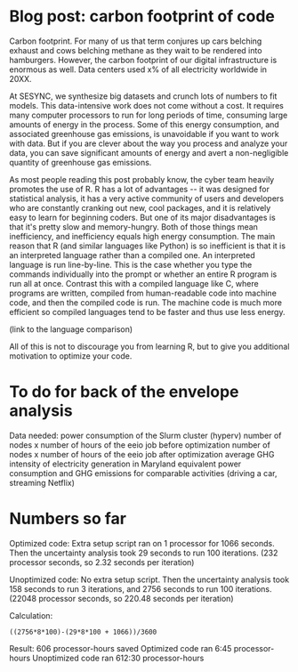 # Blog post: carbon footprint of code

Carbon footprint. For many of us that term conjures up cars belching exhaust and cows belching methane as they wait to be rendered into hamburgers. However, the carbon footprint of our digital infrastructure is enormous as well. Data centers used x% of all electricity worldwide in 20XX. 

At SESYNC, we synthesize big datasets and crunch lots of numbers to fit models. This data-intensive work does not come without a cost. It requires many computer processors to run for long periods of time, consuming large amounts of energy in the process. Some of this energy consumption, and associated greenhouse gas emissions, is unavoidable if you want to work with data. But if you are clever about the way you process and analyze your data, you can save significant amounts of energy and avert a non-negligible quantity of greenhouse gas emissions. 

As most people reading this post probably know, the cyber team heavily promotes the use of R. R has a lot of advantages -- it was designed for statistical analysis, it has a very active community of users and developers who are constantly cranking out new, cool packages, and it is relatively easy to learn for beginning coders. But one of its major disadvantages is that it's pretty slow and memory-hungry. Both of those things mean inefficiency, and inefficiency equals high energy consumption. The main reason that R (and similar languages like Python) is so inefficient is that it is an interpreted language rather than a compiled one. An interpreted language is run line-by-line. This is the case whether you type the commands individually into the prompt or whether an entire R program is run all at once. Contrast this with a compiled language like C, where programs are written, compiled from human-readable code into machine code, and then the compiled code is run. The machine code is much more efficient so compiled languages tend to be faster and thus use less energy.

(link to the language comparison)

All of this is not to discourage you from learning R, but to give you additional motivation to optimize your code.

To do for back of the envelope analysis
=======================================

Data needed:
power consumption of the Slurm cluster (hyperv)
number of nodes x number of hours of the eeio job before optimization
number of nodes x number of hours of the eeio job after optimization
average GHG intensity of electricity generation in Maryland
equivalent power consumption and GHG emissions for comparable activities (driving a car, streaming Netflix)

Numbers so far
==============

Optimized code: Extra setup script ran on 1 processor for 1066 seconds. Then the uncertainty analysis took 29 seconds to run 100 iterations. (232 processor seconds, so 2.32 seconds per iteration)

Unoptimized code: No extra setup script. Then the uncertainty analysis took 158 seconds to run 3 iterations, and 2756 seconds to run 100 iterations. (22048 processor seconds, so 220.48 seconds per iteration)

Calculation:

`((2756*8*100)-(29*8*100 + 1066))/3600`

Result: 606 processor-hours saved
Optimized code ran 6:45 processor-hours
Unoptimized code ran 612:30 processor-hours

